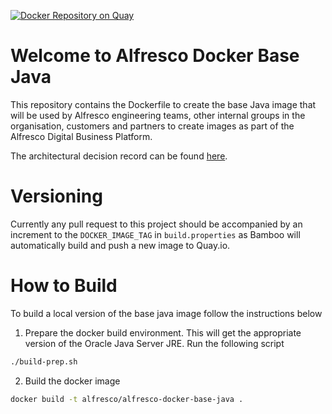 [![Docker Repository on Quay](https://quay.io/repository/alfresco/alfresco-base-java/status?token=7b035610-24b5-4ed7-a95f-6e812628cd8e "Docker Repository on Quay")](https://quay.io/repository/alfresco/alfresco-base-java)

# Welcome to Alfresco Docker Base Java

This repository contains the Dockerfile to create the base Java image that will be used by Alfresco engineering teams, other internal groups in the organisation, customers and partners to create images as part of the Alfresco Digital Business Platform.

The architectural decision record can be found [here](https://github.com/Alfresco/alfresco-anaxes-shipyard/blob/master/docs/adrs/0005-base-java-docker-image-composition.md).

# Versioning

Currently any pull request to this project should be accompanied by an increment to the `DOCKER_IMAGE_TAG` in `build.properties` as Bamboo will automatically build and push a new image to Quay.io.

# How to Build

To build a local version of the base java image follow the instructions below

1. Prepare the docker build environment. This will get the appropriate version of the Oracle Java Server JRE. Run the following script
```bash
./build-prep.sh
```

2. Build the docker image
```bash
docker build -t alfresco/alfresco-docker-base-java .
```